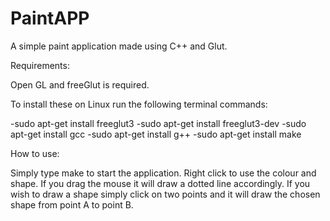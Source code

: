 # PaintAPP
A simple paint application made using C++ and Glut. 

Requirements:

Open GL and freeGlut is required.

To install these on Linux run the following terminal commands:

-sudo apt-get install freeglut3
-sudo apt-get install freeglut3-dev
-sudo apt-get install gcc
-sudo apt-get install g++
-sudo apt-get install make

How to use:

Simply type make to start the application. 
Right click to use the colour and shape. 
If you drag the mouse it will draw a dotted line accordingly.
If you wish to draw a shape simply click on two points and it will draw the chosen shape from point A to point B. 
